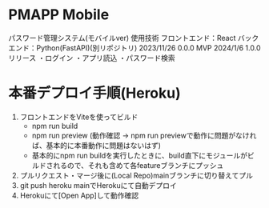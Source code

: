 # PMAPP Mobile
パスワード管理システム(モバイルver)
使用技術
フロントエンド：React
バックエンド：Python(FastAPI)(別リポジトリ)
2023/11/26 0.0.0 MVP
2024/1/6 1.0.0 リリース
・ログイン
・アプリ読込
・パスワード検索

# 本番デプロイ手順(Heroku)
1. フロントエンドをViteを使ってビルド
   - npm run build
   - npm run preview (動作確認 -> npm run previewで動作に問題がなければ、基本的に本番動作に問題はないはず)
   - 基本的にnpm run buildを実行したときに、build直下にモジュールがビルドされるので、それも含めて各featureブランチにプッシュ
2. プルリクエスト・マージ後に(Local Repo)mainブランチに切り替えてプル
3. git push heroku mainでHerokuにて自動デプロイ
4. Herokuにて[Open App]して動作確認
